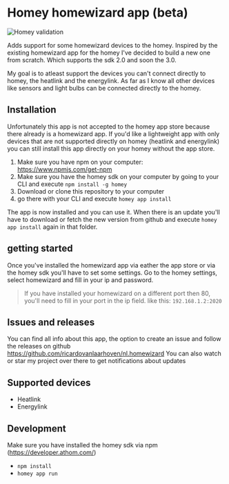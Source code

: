 # Homey homewizard app (beta)
![Homey validation](https://github.com/ricardovanlaarhoven/nl.homewizard/workflows/Homey%20validation/badge.svg)

Adds support for some homewizard devices to the homey.
Inspired by the existing homewizard app for the homey I've decided to build a new one from scratch. Which supports the sdk 2.0 and soon the 3.0.

My goal is to atleast support the devices you can't connect directly to homey, the heatlink and the energylink. As far as I know all other devices like sensors and light bulbs can be connected directly to the homey.

## Installation
Unfortunately this app is not accepted to the homey app store because there already is a homewizard app.
If you'd like a lightweight app with only devices that are not supported directly on homey (heatlink and energylink) you can still install this app directly on your homey without the app store.

1. Make sure you have npm on your computer: https://www.npmjs.com/get-npm
2. Make sure you have the homey sdk on your computer by going to your CLI and execute `npm install -g homey`
3. Download or clone this repository to your computer
4. go there with your CLI and execute `homey app install`

The app is now installed and you can use it. When there is an update you'll have to download or fetch the new version from github and execute `homey app install` again in that folder.


## getting started
Once you've installed the homewizard app via eather the app store or via the homey sdk you'll have to set some settings.
Go to the homey settings, select homewizard and fill in your ip and password.

> If you have installed your homewizard on a different port then 80, you'll need to fill in your port in the ip field. like this: `192.168.1.2:2020`

## Issues and releases
You can find all info about this app, the option to create an issue and follow the releases on github https://github.com/ricardovanlaarhoven/nl.homewizard
You can also watch or star my project over there to get notifications about updates

## Supported devices
- Heatlink
- Energylink

## Development
Make sure you have installed the homey sdk via npm (https://developer.athom.com/)

- `npm install`
- `homey app run`

